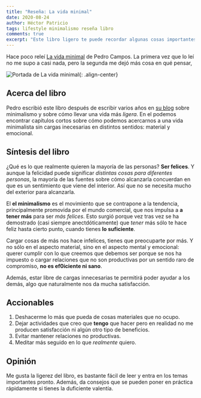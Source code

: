 ```yaml
---
title: "Reseña: La vida minimal"
date: 2020-08-24
author: Héctor Patricio
tags: lifestyle minimalismo reseña libro
comments: true
excerpt: "Este libro ligero te puede recordar algunas cosas importantes de la vida y te da algunos consejos prácticos sobre cómo lograrlo."
---
```


Hace poco releí [La vida minimal](https://www.amazon.com.mx/vida-minimal-Pedro-Campos/dp/6073167326) de Pedro Campos. La primera vez que lo leí no me supo a casi nada, pero la segunda me dejó más cosa en qué pensar,

![Portada de La vida minimal](https://lavidaminimal.files.wordpress.com/2019/11/libro-la-vida-minimal-pedro-campos.jpg?w=2240&h=1260&crop=1){: .align-center}


## Acerca del libro

Pedro escribió este libro después de escribir varios años en [su blog](https://lavidaminimal.com/) sobre minimalismo y sobre cómo llevar una vida más _ligera_. En el podemos encontrar capítulos cortos sobre cómo podemos acercarnos a una vida minimalista sin cargas inecesarias en distintos sentidos: material y emocional.

## Síntesis del libro

¿Qué es lo que realmente quieren la mayoría de las personas? **Ser felices**. Y aunque la felicidad puede significar _distintas cosas para diferentes personas_, la mayoría de las fuentes sobre cómo alcanzarla concuerdan en que es un sentimiento que viene del interior. Así que no se necesita mucho del exterior para alcanzarla.

El **el minimalismo** es el movimiento que se contrapone a la tendencia, principalmente promovida por el mundo comercial, que nos impulsa a **a tener más** para ser _más felices_. Esto surgió porque vez tras vez se ha demostrado (casi siempre anectdóticamente) que _tener_ más sólo te hace feliz hasta cierto punto, cuando tienes **lo suficiente**.

Cargar cosas de más   nos hace infelices, tienes que preocuparte por más. Y no sólo en el aspecto material, sino en el aspecto mental y emocional: querer cumplir con lo que creemos que debemos ser porque se nos ha impuesto o cargar relaciones que no son productivas por un sentido raro de compromiso, **no es ef0iciente ni sano**.

Además, estar libre de cargas innecesarias te permitirá poder ayudar a los demás, algo que naturalmente nos da mucha satisfacción.


## Accionables

1. Deshacerme lo más que pueda de cosas materiales que no ocupo.
2. Dejar actividades que creo que **tengo** que hacer pero en realidad no me producen satisfacción ni algún otro tipo de beneficios.
3. Evitar mantener relaciones no productivas.
4. Meditar más seguido en lo que _realmente_ quiero.

## Opinión

Me gusta la ligerez del libro, es bastante fácil de leer y entra en los temas importantes pronto. Además, da consejos que se pueden poner en práctica rápidamente si tienes la duficiente valentía.